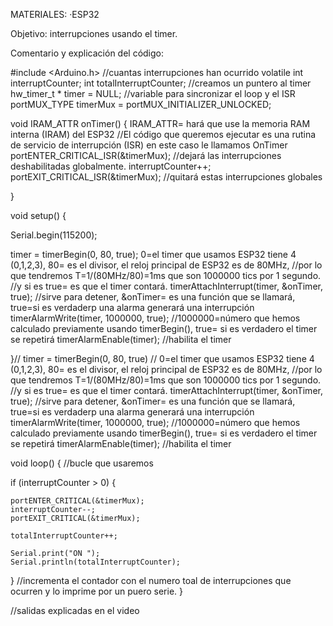 MATERIALES:
·ESP32

Objetivo: interrupciones usando el timer.

Comentario y explicación del código:

#include <Arduino.h>
//cuantas interrupciones han ocurrido
volatile int interruptCounter;
int totalInterruptCounter;
 //creamos un puntero al timer
hw_timer_t * timer = NULL;
//variable para sincronizar el loop y el ISR
portMUX_TYPE timerMux = portMUX_INITIALIZER_UNLOCKED;
 
void IRAM_ATTR onTimer() { IRAM_ATTR=  hará que use la memoria RAM interna (IRAM) del ESP32
//El código que queremos ejecutar es una rutina de servicio de interrupción (ISR) en este caso le llamamos OnTimer
  portENTER_CRITICAL_ISR(&timerMux); //dejará las interrupciones deshabilitadas globalmente.
  interruptCounter++;
  portEXIT_CRITICAL_ISR(&timerMux); //quitará estas interrupciones globales
 
}
 
void setup() {
 
  Serial.begin(115200);
 
  timer = timerBegin(0, 80, true); 0=el timer  que usamos ESP32 tiene 4 (0,1,2,3), 80= es el divisor, el reloj principal de ESP32 es de 80MHz, 
  //por lo que tendremos T=1/(80MHz/80)=1ms que son 1000000 tics por 1 segundo.
  //y si es true= es que el timer contará.
  timerAttachInterrupt(timer, &onTimer, true); //sirve para detener, &onTimer= es una función que se llamará, true=si es verdaderp una alarma generará una interrupción
  timerAlarmWrite(timer, 1000000, true); //1000000=número que hemos calculado previamente usando timerBegin(), true= si es verdadero el timer se repetirá
  timerAlarmEnable(timer); //habilita el timer
 
}// timer = timerBegin(0, 80, true)
 // 0=el timer  que usamos ESP32 tiene 4 (0,1,2,3), 80= es el divisor, el reloj principal de ESP32 es de 80MHz, 
  //por lo que tendremos T=1/(80MHz/80)=1ms que son 1000000 tics por 1 segundo.
  //y si es true= es que el timer contará.
  timerAttachInterrupt(timer, &onTimer, true);
  //sirve para detener, &onTimer= es una función que se llamará, true=si es verdaderp una alarma generará una interrupción
  timerAlarmWrite(timer, 1000000, true); 
  //1000000=número que hemos calculado previamente usando timerBegin(), true= si es verdadero el timer se repetirá
  timerAlarmEnable(timer); 
  //habilita el timer
 
void loop() { //bucle que usaremos
 
  if (interruptCounter > 0) {
 
    portENTER_CRITICAL(&timerMux);
    interruptCounter--;
    portEXIT_CRITICAL(&timerMux);
 
    totalInterruptCounter++;
 
    Serial.print("ON ");
    Serial.println(totalInterruptCounter);
 
  }
  //incrementa el contador con el numero toal de interrupciones que ocurren y lo imprime por un puero serie.
}

//salidas explicadas en el video
